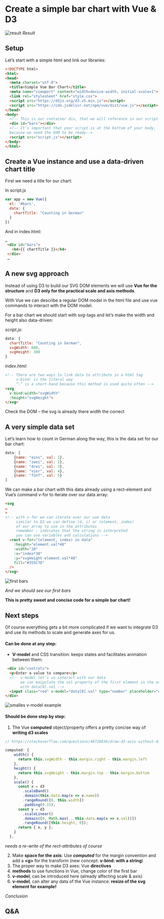 # Create a simple bar chart with Vue & D3
![result](./assets/screenshot.jpg)
_Result_

## Setup
Let’s start with a simple html and link our libraries:

``` html
<!DOCTYPE html>
<html>
<head>
  <meta charset="utf-8">
  <title>Simple Vue Bar Chart</title>
  <meta name="viewport" content="width=device-width, initial-scale=1">
  <link rel="stylesheet" href="style.css">
  <script src="https://d3js.org/d3.v5.min.js"></script>
  <script src="https://cdn.jsdelivr.net/npm/vue/dist/vue.js"></script>
</head>
<body>
  <!-- This is our container div, that we will reference in our script-->
  <div id="bars"></div> 
  <!-- It’s important that your script is at the bottom of your body, 
  because we need the DOM to be ready-->
  <script src="script.js"></script>
</body>
</html>
```

## Create a Vue instance and use a data-driven chart title

First we need a title for our chart:

In script.js

``` js
var app = new Vue({
  el: '#bars',
  data: { 
    chartTitle: "Counting in German"
  }
})
```

And in index.html:

``` html
…
 <div id="bars">
   <h4>{{ chartTitle }}</h4>
 </div> 
 …
```

## A new svg approach

Instead of using D3 to build our SVG DOM elements we will use **Vue for the structure** and **D3 only for the practical scale and axis methods**. 

With Vue we can describe a regular DOM model in the html file and use vue commands to interact with the DOM model.

For a bar chart we should start with svg-tags and let’s make the width and height also data-driven: 

_script.js:_
``` js
data: { 
  chartTitle: "Counting in German",
  svgWidth: 600,
  svgHeight: 300
}
```

_index.html:_
```html
<!-- There are two ways to link data to attribute in a html tag
     v-bind: is the literal way
     “:” is a short-hand because this method is used quite often -->
<svg 
  v-bind:width="svgWidth" 
  :height="svgHeight">
</svg>
```

Check the DOM – the svg is already there width the correct

## A very simple data set

Let’s learn how to count in German along the way, this is the data set for our bar chart:

```js
data: [
    {name: "eins", val: 1},
    {name: "zwei", val: 2},
    {name: "drei", val: 3},
    {name: "vier", val: 4},
    {name: "fünf", val: 5}
]
```

We can make a bar chart with this data already using a rect-element and Vue’s command v-for to iterate over our data array:

``` html
<svg
…
>
<!-- with v-for we can iterate over our vue data
     similar to D3 we can define (d, i) or (element, index)
     of our array to use in the attributes
     remember : indicates that the string is interpreted
     you can use variables and calculations -->
  <rect v-for="(element, index) in data" 
    :height="element.val*40" 
    :width="28" 
    :x="index*30" 
    :y="svgHeight-element.val*40" 
    fill="#355C7D"
  />
</svg>
```

![first bars](./assets/first-bars.jpg)  

_And we should see our first bars_

**This is pretty sweet and concise code for a simple bar chart!**  

## Next steps

Of course everything gets a bit more complicated if we want to integrate D3 and use its methods to scale and generate axes for us. 

#### Can be done at any step:
- **V-model** and CSS transition: keeps states and facilitates animation between them:
 
``` html
 <div id="controls">
  <p>Enter a value to compare</p>
  <!-- v-model let’s us interact with our data
       we can maipulate the val property of the first element in the array
       with data[0].val -->
  <input class="red" v-model="data[0].val" type="number" placeholder="edit me">
</div>
```

![smalles v-model example](./assets/v-model.jpg)

#### Should be done step by step:
1. The Vue **computed** object/property offers a pretty concise way of **writing d3 scales**
```js
// https://stackoverflow.com/questions/48726636/draw-d3-axis-without-direct-dom-manipulation

computed: {
    width() {
      return this.svgWidth - this.margin.right - this.margin.left
    },
    height() {
      return this.svgHeight - this.margin.top - this.margin.bottom
    },
    scale() {
      const x = d3
        .scaleBand()
        .domain(this.data.map(x => x.name))
        .rangeRound([0, this.width])
        .padding(0.15);
      const y = d3
        .scaleLinear()
        .domain([0, Math.max(...this.data.map(x => x.val))])
        .rangeRound([this.height, 0]);
      return { x, y };
    }
  },
```
_needs a re-write of the rect-attributes of course_

2. Make **space for the axis**: Use **_computed_** for the margin convention and add a **\<g>** for the transform (new concept: **v-bind: with a string**)
3. The proper way to make D3 axes: Vue **directives**
4. **methods** to use functions in Vue, change color of the first bar
5. **v-model**, can be introduced here (already affecting scale & axis)
6. **v-model**, can alter any data of the Vue instance: **resize of the svg element for example!**

_Conclusion_
## Q&A




